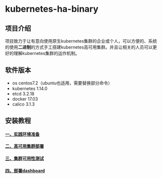 # kubernetes-ha-binary

## 项目介绍
项目致力于让有意向使用原生kubernetes集群的企业或个人，可以方便的、系统的使用**二进制**的方式手工搭建kubernetes高可用集群。并且让相关的人员可以更好的理解kubernetes集群的运作机制。

## 软件版本
- os centos7.2（ubuntu也适用，需要替换部分命令）
- kubernetes 1.14.0
- etcd 3.2.18
- docker 17.03
- calico 3.1.3

## 安装教程
#### [一、实践环境准备][1]
#### [二、高可用集群部署][2]
#### [三、集群可用性测试][3]
#### [四、部署dashboard][4]

[1]:https://github.com/wangzan18/kubernetes-ha-binary/blob/master/docs/1-prepare.md
[2]:https://github.com/wangzan18/kubernetes-ha-binary/blob/master/docs/2-ha-deploy.md
[3]:https://github.com/wangzan18/kubernetes-ha-binary/blob/master/docs/3-test.md
[4]:https://github.com/wangzan18/kubernetes-ha-binary/blob/master/docs/4-dashboard.md
